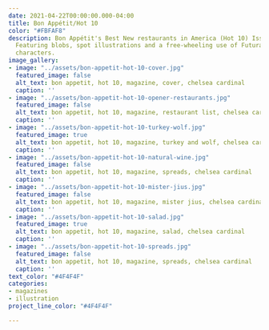 ```yaml
---
date: 2021-04-22T00:00:00.000-04:00
title: Bon Appétit/Hot 10
color: "#FBFAF8"
description: Bon Appétit's Best New restaurants in America (Hot 10) Issue from 2017.
  Featuring blobs, spot illustrations and a free-wheeling use of Futura alternative
  characters.
image_gallery:
- image: "../assets/bon-appetit-hot-10-cover.jpg"
  featured_image: false
  alt_text: bon appetit, hot 10, magazine, cover, chelsea cardinal
  caption: ''
- image: "../assets/bon-appetit-hot-10-opener-restaurants.jpg"
  featured_image: false
  alt_text: bon appetit, hot 10, magazine, restaurant list, chelsea cardinal
  caption: ''
- image: "../assets/bon-appetit-hot-10-turkey-wolf.jpg"
  featured_image: true
  alt_text: bon appetit, hot 10, magazine, turkey and wolf, chelsea cardinal
  caption: ''
- image: "../assets/bon-appetit-hot-10-natural-wine.jpg"
  featured_image: false
  alt_text: bon appetit, hot 10, magazine, spreads, chelsea cardinal
  caption: ''
- image: "../assets/bon-appetit-hot-10-mister-jius.jpg"
  featured_image: false
  alt_text: bon appetit, hot 10, magazine, mister jius, chelsea cardinal
  caption: ''
- image: "../assets/bon-appetit-hot-10-salad.jpg"
  featured_image: true
  alt_text: bon appetit, hot 10, magazine, salad, chelsea cardinal
  caption: ''
- image: "../assets/bon-appetit-hot-10-spreads.jpg"
  featured_image: false
  alt_text: bon appetit, hot 10, magazine, spreads, chelsea cardinal
  caption: ''
text_color: "#4F4F4F"
categories:
- magazines
- illustration
project_line_color: "#4F4F4F"

---
```

